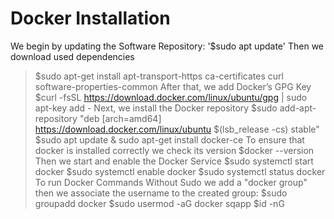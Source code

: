 # Docker Installation
We begin by updating the Software Repository:
'$sudo apt update'
Then we download used dependencies

> $sudo apt-get install apt-transport-https ca-certificates curl software-properties-common
After that, we add Docker’s GPG Key
> $curl -fsSL https://download.docker.com/linux/ubuntu/gpg | sudo apt-key add -
Next, we install the Docker repository
> $sudo add-apt-repository "deb [arch=amd64] https://download.docker.com/linux/ubuntu $(lsb_release -cs)  stable"
> $sudo apt update & sudo apt-get install docker-ce
To ensure that docker is installed correctly we check its version
> $docker --version
Then we start and enable the Docker Service
> $sudo systemctl start docker
> $sudo systemctl enable docker
> $sudo systemctl status docker
To run Docker Commands Without Sudo we add a "docker group" then we associate the username to the created group:
> $sudo groupadd docker
> $sudo usermod -aG docker sqapp
> $id -nG
